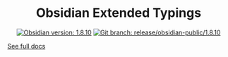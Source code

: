 <center>

# Obsidian Extended Typings

</center>

<div align="center">
    <a href="https://obsidian.md/changelog/2025-04-22-desktop-v1.8.10/"><img src="https://img.shields.io/badge/Obsidian_version-1.8.10-blue?logo=obsidian" alt="Obsidian version: 1.8.10"></a>
    <a href="https://github.com/Fevol/obsidian-typings/tree/release/obsidian-public/1.8.10"><img src="https://img.shields.io/badge/Git_branch-release/obsidian--public/1.8.10-red?logo=git" alt="Git branch: release/obsidian-public/1.8.10"></a>
</div>

[See full docs](https://github.com/Fevol/obsidian-typings/blob/main/README.md)
